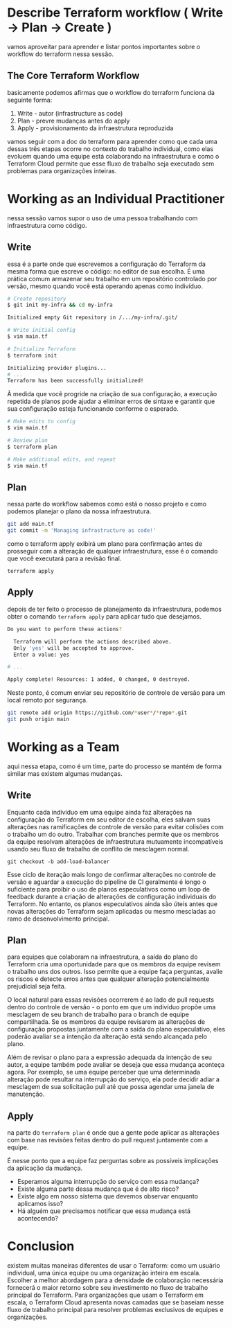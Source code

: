 # Describe Terraform workflow ( Write -> Plan -> Create )
vamos aproveitar para aprender e listar pontos importantes sobre o workflow do terraform nessa sessão.

## The Core Terraform Workflow
basicamente podemos afirmas que o workflow do terraform funciona da seguinte forma:

1. Write - autor (infrastructure as code)
2. Plan - prevre mudanças antes do apply
3. Apply - provisionamento da infraestrutura reproduzida

vamos seguir com a doc do terraform para aprender como que cada uma dessas três etapas ocorre no contexto do trabalho individual, como elas evoluem quando uma equipe está colaborando na infraestrutura e como o Terraform Cloud permite que esse fluxo de trabalho seja executado sem problemas para organizações inteiras.

# Working as an Individual Practitioner
nessa sessão vamos supor o uso de uma pessoa trabalhando com infraestrutura como código.

## Write
essa é a parte onde que escrevemos a configuração do Terraform da mesma forma que escreve o código: no editor de sua escolha. É uma prática comum armazenar seu trabalho em um repositório controlado por versão, mesmo quando você está operando apenas como indivíduo.

```bash
# Create repository
$ git init my-infra && cd my-infra

Initialized empty Git repository in /.../my-infra/.git/

# Write initial config
$ vim main.tf

# Initialize Terraform
$ terraform init

Initializing provider plugins...
# ...
Terraform has been successfully initialized!
```

À medida que você progride na criação de sua configuração, a execução repetida de planos pode ajudar a eliminar erros de sintaxe e garantir que sua configuração esteja funcionando conforme o esperado.

```bash
# Make edits to config
$ vim main.tf

# Review plan
$ terraform plan

# Make additional edits, and repeat
$ vim main.tf
```

## Plan
nessa parte do workflow sabemos como está o nosso projeto e como podemos planejar o plano da nossa infraestrutura.

```bash
git add main.tf
git commit -m 'Managing infrastructure as code!'
```

como o terraform apply exibirá um plano para confirmação antes de prosseguir com a alteração de qualquer infraestrutura, esse é o comando que você executará para a revisão final.

`terraform apply`

## Apply
depois de ter feito o processo de planejamento da infraestrutura, podemos obter o comando `terraform apply` para aplicar tudo que desejamos.

```bash
Do you want to perform these actions?

  Terraform will perform the actions described above.
  Only 'yes' will be accepted to approve.
  Enter a value: yes

# ...

Apply complete! Resources: 1 added, 0 changed, 0 destroyed.
```

Neste ponto, é comum enviar seu repositório de controle de versão para um local remoto por segurança.

```bash
git remote add origin https://github.com/*user*/*repo*.git
git push origin main
```

# Working as a Team
aqui nessa etapa, como é um time,  parte do processo se mantém de forma similar mas existem algumas mudanças.

## Write
Enquanto cada indivíduo em uma equipe ainda faz alterações na configuração do Terraform em seu editor de escolha, eles salvam suas alterações nas ramificações de controle de versão para evitar colisões com o trabalho um do outro. Trabalhar com branches permite que os membros da equipe resolvam alterações de infraestrutura mutuamente incompatíveis usando seu fluxo de trabalho de conflito de mesclagem normal.

`git checkout -b add-load-balancer`

Esse ciclo de iteração mais longo de confirmar alterações no controle de versão e aguardar a execução do pipeline de CI geralmente é longo o suficiente para proibir o uso de planos especulativos como um loop de feedback durante a criação de alterações de configuração individuais do Terraform. No entanto, os planos especulativos ainda são úteis antes que novas alterações do Terraform sejam aplicadas ou mesmo mescladas ao ramo de desenvolvimento principal.

## Plan
para equipes que colaboram na infraestrutura, a saída do plano do Terraform cria uma oportunidade para que os membros da equipe revisem o trabalho uns dos outros. Isso permite que a equipe faça perguntas, avalie os riscos e detecte erros antes que qualquer alteração potencialmente prejudicial seja feita.

O local natural para essas revisões ocorrerem é ao lado de pull requests dentro do controle de versão - o ponto em que um indivíduo propõe uma mesclagem de seu branch de trabalho para o branch de equipe compartilhada. Se os membros da equipe revisarem as alterações de configuração propostas juntamente com a saída do plano especulativo, eles poderão avaliar se a intenção da alteração está sendo alcançada pelo plano.

Além de revisar o plano para a expressão adequada da intenção de seu autor, a equipe também pode avaliar se deseja que essa mudança aconteça agora. Por exemplo, se uma equipe perceber que uma determinada alteração pode resultar na interrupção do serviço, ela pode decidir adiar a mesclagem de sua solicitação pull até que possa agendar uma janela de manutenção.

## Apply
na parte do `terraform plan` é onde que a gente pode aplicar as alterações com base nas revisões feitas dentro do pull request juntamente com a equipe.

É nesse ponto que a equipe faz perguntas sobre as possíveis implicações da aplicação da mudança. 

- Esperamos alguma interrupção do serviço com essa mudança? 
- Existe alguma parte dessa mudança que é de alto risco? 
- Existe algo em nosso sistema que devemos observar enquanto aplicamos isso?
-  Há alguém que precisamos notificar que essa mudança está acontecendo?

# Conclusion
existem muitas maneiras diferentes de usar o Terraform: como um usuário individual, uma única equipe ou uma organização inteira em escala. Escolher a melhor abordagem para a densidade de colaboração necessária fornecerá o maior retorno sobre seu investimento no fluxo de trabalho principal do Terraform. Para organizações que usam o Terraform em escala, o Terraform Cloud apresenta novas camadas que se baseiam nesse fluxo de trabalho principal para resolver problemas exclusivos de equipes e organizações.

